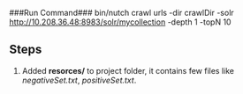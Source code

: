 
###Run Command###
bin/nutch crawl urls -dir crawlDir -solr http://10.208.36.48:8983/solr/mycollection -depth 1 -topN 10

## Steps ##
1. Added **resorces/** to project folder, it contains few files like *negativeSet.txt*, *positiveSet.txt*.
